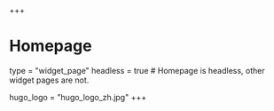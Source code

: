 +++
# Homepage
type = "widget_page"
headless = true  # Homepage is headless, other widget pages are not.

hugo_logo = "hugo_logo_zh.jpg"
+++
